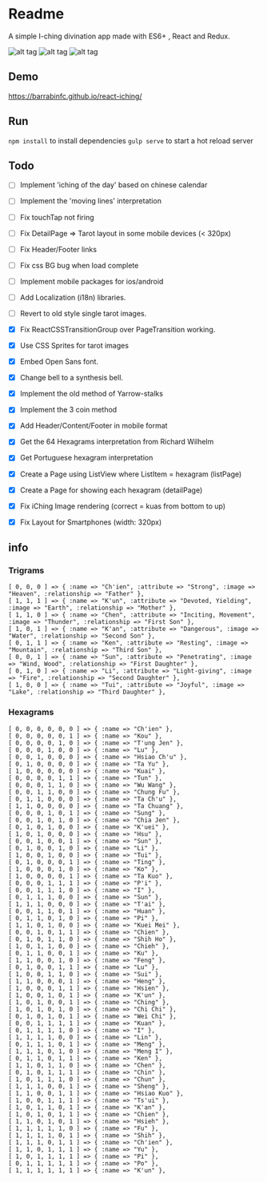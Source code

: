 # Readme

A simple I-ching divination app made with ES6+ , React and Redux.

![alt tag](https://raw.githubusercontent.com/barrabinfc/react-iching/master/src/constants/screenshots/play.png)
![alt tag](https://raw.githubusercontent.com/barrabinfc/react-iching/master/src/constants/screenshots/all.png)
![alt tag](https://raw.githubusercontent.com/barrabinfc/react-iching/master/src/constants/screenshots/detail.png)

## Demo

https://barrabinfc.github.io/react-iching/

## Run

`npm install` to install dependencies
`gulp serve` to start a hot reload server

## Todo

- [ ] Implement 'iching of the day' based on chinese calendar
- [ ] Implement the 'moving lines' interpretation
- [ ] Fix touchTap not firing

- [ ] Fix DetailPage => Tarot layout in some mobile devices (< 320px)
- [ ] Fix Header/Footer links
- [ ] Fix css BG bug when load complete 

- [ ] Implement mobile packages for ios/android

- [ ] Add Localization (i18n) libraries.
- [ ] Revert to old style single tarot images.
- [X] Fix ReactCSSTransitionGroup over PageTransition working.
- [X] Use CSS Sprites for tarot images
- [X] Embed Open Sans font.
- [X] Change bell to a synthesis bell.

- [X] Implement the old method of Yarrow-stalks
- [X] Implement the 3 coin method
- [X] Add Header/Content/Footer in mobile format
- [X] Get the 64 Hexagrams interpretation from Richard Wilhelm
- [X] Get Portuguese hexagram interpretation
- [X] Create a Page using ListView where ListItem = hexagram (listPage)
- [X] Create a Page for showing each hexagram  (detailPage)
- [X] Fix iChing Image rendering (correct = kuas from bottom to up)
- [X] Fix Layout for Smartphones (width: 320px)

## info

### Trigrams

    [ 0, 0, 0 ] => { :name => "Ch'ien", :attribute => "Strong", :image => "Heaven", :relationship => "Father" },
    [ 1, 1, 1 ] => { :name => "K'un", :attribute => "Devoted, Yielding", :image => "Earth", :relationship => "Mother" },
    [ 1, 1, 0 ] => { :name => "Chen", :attribute => "Inciting, Movement", :image => "Thunder", :relationship => "First Son" },
    [ 1, 0, 1 ] => { :name => "K'an", :attribute => "Dangerous", :image => "Water", :relationship => "Second Son" },
    [ 0, 1, 1 ] => { :name => "Ken", :attribute => "Resting", :image => "Mountain", :relationship => "Third Son" },
    [ 0, 0, 1 ] => { :name => "Sun", :attribute => "Penetrating", :image => "Wind, Wood", :relationship => "First Daughter" },
    [ 0, 1, 0 ] => { :name => "Li", :attribute => "Light-giving", :image => "Fire", :relationship => "Second Daughter" },
    [ 1, 0, 0 ] => { :name => "Tui", :attribute => "Joyful", :image => "Lake", :relationship => "Third Daughter" },


### Hexagrams

    [ 0, 0, 0, 0, 0, 0 ] => { :name => "Ch'ien" },
    [ 0, 0, 0, 0, 0, 1 ] => { :name => "Kou" },
    [ 0, 0, 0, 0, 1, 0 ] => { :name => "T'ung Jen" },
    [ 0, 0, 0, 1, 0, 0 ] => { :name => "Lu" },
    [ 0, 0, 1, 0, 0, 0 ] => { :name => "Hsiao Ch'u" },
    [ 0, 1, 0, 0, 0, 0 ] => { :name => "Ta Yu" },
    [ 1, 0, 0, 0, 0, 0 ] => { :name => "Kuai" },
    [ 0, 0, 0, 0, 1, 1 ] => { :name => "Tun" },
    [ 0, 0, 0, 1, 1, 0 ] => { :name => "Wu Wang" },
    [ 0, 0, 1, 1, 0, 0 ] => { :name => "Chung Fu" },
    [ 0, 1, 1, 0, 0, 0 ] => { :name => "Ta Ch'u" },
    [ 1, 1, 0, 0, 0, 0 ] => { :name => "Ta Chuang" },
    [ 0, 0, 0, 1, 0, 1 ] => { :name => "Sung" },
    [ 0, 0, 1, 0, 1, 0 ] => { :name => "Chia Jen" },
    [ 0, 1, 0, 1, 0, 0 ] => { :name => "K'uei" },
    [ 1, 0, 1, 0, 0, 0 ] => { :name => "Hsu" },
    [ 0, 0, 1, 0, 0, 1 ] => { :name => "Sun" },
    [ 0, 1, 0, 0, 1, 0 ] => { :name => "Li" },
    [ 1, 0, 0, 1, 0, 0 ] => { :name => "Tui" },
    [ 0, 1, 0, 0, 0, 1 ] => { :name => "Ting" },
    [ 1, 0, 0, 0, 1, 0 ] => { :name => "Ko" },
    [ 1, 0, 0, 0, 0, 1 ] => { :name => "Ta Kuo" },
    [ 0, 0, 0, 1, 1, 1 ] => { :name => "P'i" },
    [ 0, 0, 1, 1, 1, 0 ] => { :name => "I" },
    [ 0, 1, 1, 1, 0, 0 ] => { :name => "Sun" },
    [ 1, 1, 1, 0, 0, 0 ] => { :name => "T'ai" },
    [ 0, 0, 1, 1, 0, 1 ] => { :name => "Huan" },
    [ 0, 1, 1, 0, 1, 0 ] => { :name => "Pi" },
    [ 1, 1, 0, 1, 0, 0 ] => { :name => "Kuei Mei" },
    [ 0, 0, 1, 0, 1, 1 ] => { :name => "Chien" },
    [ 0, 1, 0, 1, 1, 0 ] => { :name => "Shih Ho" },
    [ 1, 0, 1, 1, 0, 0 ] => { :name => "Chieh" },
    [ 0, 1, 1, 0, 0, 1 ] => { :name => "Ku" },
    [ 1, 1, 0, 0, 1, 0 ] => { :name => "Feng" },
    [ 0, 1, 0, 0, 1, 1 ] => { :name => "Lu" },
    [ 1, 0, 0, 1, 1, 0 ] => { :name => "Sui" },
    [ 1, 1, 0, 0, 0, 1 ] => { :name => "Heng" },
    [ 1, 0, 0, 0, 1, 1 ] => { :name => "Hsien" },
    [ 1, 0, 0, 1, 0, 1 ] => { :name => "K'un" },
    [ 1, 0, 1, 0, 0, 1 ] => { :name => "Ching" },
    [ 1, 0, 1, 0, 1, 0 ] => { :name => "Chi Chi" },
    [ 0, 1, 0, 1, 0, 1 ] => { :name => "Wei Chi" },
    [ 0, 0, 1, 1, 1, 1 ] => { :name => "Kuan" },
    [ 0, 1, 1, 1, 1, 0 ] => { :name => "I" },
    [ 1, 1, 1, 1, 0, 0 ] => { :name => "Lin" },
    [ 0, 1, 1, 1, 0, 1 ] => { :name => "Meng" },
    [ 1, 1, 1, 0, 1, 0 ] => { :name => "Meng I" },
    [ 0, 1, 1, 0, 1, 1 ] => { :name => "Ken" },
    [ 1, 1, 0, 1, 1, 0 ] => { :name => "Chen" },
    [ 0, 1, 0, 1, 1, 1 ] => { :name => "Chin" },
    [ 1, 0, 1, 1, 1, 0 ] => { :name => "Chun" },
    [ 1, 1, 1, 0, 0, 1 ] => { :name => "Sheng" },
    [ 1, 1, 0, 0, 1, 1 ] => { :name => "Hsiao Kuo" },
    [ 1, 0, 0, 1, 1, 1 ] => { :name => "Ts'ui" },
    [ 1, 0, 1, 1, 0, 1 ] => { :name => "K'an" },
    [ 1, 0, 1, 0, 1, 1 ] => { :name => "Chien" },
    [ 1, 1, 0, 1, 0, 1 ] => { :name => "Hsieh" },
    [ 1, 1, 1, 1, 1, 0 ] => { :name => "Fu" },
    [ 1, 1, 1, 1, 0, 1 ] => { :name => "Shih" },
    [ 1, 1, 1, 0, 1, 1 ] => { :name => "Ch'ien" },
    [ 1, 1, 0, 1, 1, 1 ] => { :name => "Yu" },
    [ 1, 0, 1, 1, 1, 1 ] => { :name => "Pi" },
    [ 0, 1, 1, 1, 1, 1 ] => { :name => "Po" },
    [ 1, 1, 1, 1, 1, 1 ] => { :name => "K'un" },
